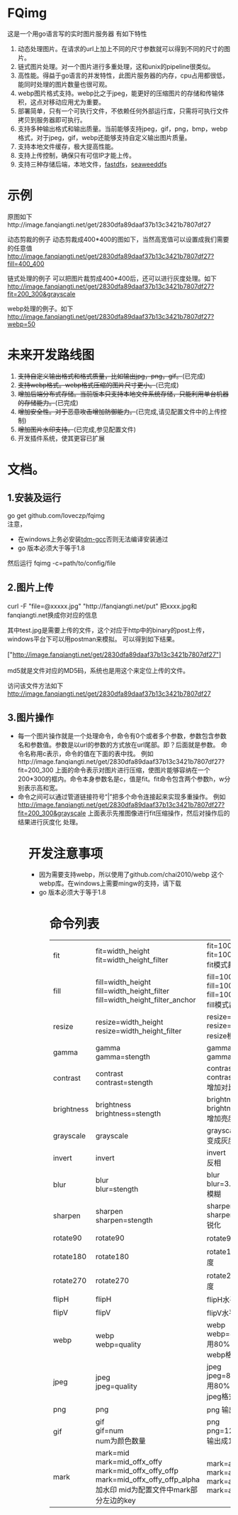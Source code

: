 <h1>FQimg</h1>
这是一个用go语言写的实时图片服务器
有如下特性
<ol>
<li>动态处理图片。在请求的url上加上不同的尺寸参数就可以得到不同的尺寸的图片。</li>
<li>链式图片处理。对一个图片进行多重处理，这和unix的pipeline很类似。</li>
<li>高性能。得益于go语言的并发特性，此图片服务器的内存，cpu占用都很低，能同时处理的图片数量也很可观。</li>
<li>webp图片格式支持。webp比之于jpeg，能更好的压缩图片的存储和传输体积，这点对移动应用尤为重要。</li>
<li>部署简单，只有一个可执行文件，不依赖任何外部运行库，只需将可执行文件拷贝到服务器即可执行。</li>
<li>支持多种输出格式和输出质量。当前能够支持jpeg，gif，png，bmp，webp格式，对于jpeg，gif，webp还能够支持自定义输出图片质量。</li>
<li>支持本地文件缓存，极大提高性能。</li>
<li>支持上传控制，确保只有可信IP才能上传。</li>
<li>支持三种存储后端，本地文件，<a href="http://image.fanqiangti.net/get/b59fe5a3cd71bc28e39e444cd955fcb1?c=fit&w=200&h=300|c=grayscale">fastdfs</a>，<a href="https://github.com/chrislusf/seaweedfs">seaweeddfs</a></li>
</ol>

<h1>示例</h1>
原图如下
http://image.fanqiangti.net/get/2830dfa89daaf37b13c3421b7807df27

动态剪裁的例子
动态剪裁成400*400的图如下，当然高宽值可以设置成我们需要的任意值
http://image.fanqiangti.net/get/2830dfa89daaf37b13c3421b7807df27?fill=400_400

链式处理的例子
可以把图片裁剪成400*400后，还可以进行灰度处理。如下
<a href="http://image.fanqiangti.net/get/2830dfa89daaf37b13c3421b7807df27?fit=200_300&grayscale">http://image.fanqiangti.net/get/2830dfa89daaf37b13c3421b7807df27?fit=200_300&grayscale</a>

webp处理的例子。如下
http://image.fanqiangti.net/get/2830dfa89daaf37b13c3421b7807df27?webp=50



<h1>未来开发路线图</h1>

<ol>
<li><s>支持自定义输出格式和格式质量，比如输出jpg，png，gif。</s>(已完成)</li>
<li><s>支持webp格式。webp格式压缩的图片尺寸更小。</s>(已完成)</li>
<li><s>增加后端分布式存储。当前版本只支持本地文件系统存储，只能利用单台机器的存储能力。</s>(已完成)</li>
<li><s>增加安全性。对于恶意攻击增加防御能力。</s>(已完成,请见配置文件中的上传控制)</li>
<li><s>增加图片水印支持。</s>(已完成,参见配置文件)</li>
<li>开发插件系统，使其更容已扩展</li>
</ol>


<h1>文档。</h1>
<h2>1.安装及运行</h2>
<p>
go get github.com/loveczp/fqimg<br/>
注意，
<ul>
<li>在windows上务必安装<a href="http://tdm-gcc.tdragon.net/download">tdm-gcc</a>否则无法编译安装通过</li>
<li>go 版本必须大于等于1.8</li>
</ul>

然后运行
fqimg -c=path/to/config/file
</p>

<h2>2.图片上传</h2>
curl -F "file=@xxxxx.jpg" "http://fanqiangti.net/put"
把xxxx.jpg和fanqiangti.net换成你对应的信息

其中test.jpg是需要上传的文件，这个对应于http中的binary的post上传，windows平台下可以用postman来模拟。
可以得到如下结果。
<br><br>
["http://image.fanqiangti.net/get/2830dfa89daaf37b13c3421b7807df27"]
<br><br>
md5就是文件对应的MD5码，系统也是用这个来定位上传的文件。

访问该文件方法如下
http://image.fanqiangti.net/get/2830dfa89daaf37b13c3421b7807df27

<h2>3.图片操作</h2>
<ul>
<li>每一个图片操作就是一个处理命令，命令有0个或者多个参数，参数包含参数名和参数值。参数是以url的参数的方式放在url尾部。即？后面就是参数。
命令名称用c表示，命令的值在下面的表中找。
例如
http://image.fanqiangti.net/get/2830dfa89daaf37b13c3421b7807df27?fit=200_300
上面的命令表示对图片进行压缩，使图片能够容纳在一个200*300的框内。命令本身参数名是c，值是fit。fit命令包含两个参数h，w分别表示高和宽。
</li>
<li>
命令之间可以通过管道链接符号“|”把多个命令连接起来实现多重操作。
例如
<a href="http://image.fanqiangti.net/get/2830dfa89daaf37b13c3421b7807df27?fit=200_300&grayscale">http://image.fanqiangti.net/get/2830dfa89daaf37b13c3421b7807df27?fit=200_300&grayscale</a>
上面表示先推图像进行fit压缩操作，然后对操作后的结果进行灰度化 处理。
</li>
<ul>


<h1>开发注意事项</h1>
<ul>
<li>因为需要支持webp，所以使用了github.com/chai2010/webp 这个webp库。在<bold>windows</blod>上需要mingw的支持，请下载</li>
<li>go 版本必须大于等于1.8</li>
<ul>




<h1>命令列表</h1>

<table>
    <tr>
        <td>fit</td>
        <td> fit=width_height<br>fit=width_height_filter</td>
        <td>fit=100_300<br/>fit=100_300_box<br> fit模式裁剪</td>
        <td> <img src="http://image.fanqiangti.net/get/2830dfa89daaf37b13c3421b7807df27?fit=150_150" /></td>
        <td></td>
    </tr>
    <tr>
        <td>fill</td>
        <td>fill=width_height<br>fill=width_height_filter<br>fill=width_height_filter_anchor</td>
        <td>fill=100_300<br/>fill=100_300_box<br/>fill=100_300_box_top<br>fill模式裁剪</td>
        <td><img src="http://image.fanqiangti.net/get/2830dfa89daaf37b13c3421b7807df27?fill=150_150" /></td>
        <td></td>
    </tr>
    <tr>
        <td>resize</td>
        <td>resize=width_height<br>resize=width_height_filter</td>
        <td>resize=100_300<br/>resize=100_300_box<br>  resize模式裁剪</td>
        <td> <img src="http://image.fanqiangti.net/get/2830dfa89daaf37b13c3421b7807df27?resize=150_150" /></td>
        <td></td>
    </tr>
    <tr>
        <td>gamma</td>
        <td>gamma<br>gamma=stength</td>
        <td>gamma<br>gamma=234</td>
        <td><img src="http://image.fanqiangti.net/get/2830dfa89daaf37b13c3421b7807df27?fill=150_150&gamma=10" /></td>
        <td></td>
    </tr>
    <tr>
        <td>contrast</td>
        <td>contrast<br>contrast=stength</td>
        <td>contrast<br>contrast=20<br> 增加对比度</td>
        <td>
            <img src="http://image.fanqiangti.net/get/2830dfa89daaf37b13c3421b7807df27?fill=150_150&contrast=120" /></td>
        <td></td>
    </tr>
    <tr>
        <td>brightness</td>
        <td>brightness<br>brightness=stength</td>
        <td> brightness<br>brightness=0.5<br>增加亮度 </td>
        <td>
            <img src="http://image.fanqiangti.net/get/2830dfa89daaf37b13c3421b7807df27?fill=150_150&brightness=38" /></td>
        <td></td>
    </tr>
    <tr>
        <td>grayscale</td>
        <td>grayscale</td>
        <td>grayscale<br>变成灰度图 </td>
        <td>
            <img src="http://image.fanqiangti.net/get/2830dfa89daaf37b13c3421b7807df27?fill=150_150&grayscale" /></td>
        <td></td>
    </tr>
    <tr>
        <td>invert</td>
        <td>invert</td>
        <td>invert<br>反相 </td>
        <td>
            <img src="http://image.fanqiangti.net/get/2830dfa89daaf37b13c3421b7807df27?fill=150_150&invert" /></td>
        <td></td>
    </tr>
    <tr>
        <td>blur</td>
        <td>blur<br>blur=stength</td>
        <td>blur<br>blur=3.5<br>模糊</td>
        <td>
            <img src="http://image.fanqiangti.net/get/2830dfa89daaf37b13c3421b7807df27?fill=150_150&blur=3.5" /></td>
        <td></td>
    </tr>
    <tr>
        <td>sharpen</td>
        <td>sharpen<br>sharpen=stength</td>
        <td>sharpen<br>sharpen=3.5<br>锐化</td>
        <td>
            <img src="http://image.fanqiangti.net/get/2830dfa89daaf37b13c3421b7807df27?fill=150_150&sharpen=65" /></td>
        <td></td>
    </tr>
    <tr>
        <td>rotate90</td>
        <td>rotate90</td>
        <td>rotate90 正向旋转90度 </td>
        <td>
            <img src="http://image.fanqiangti.net/get/2830dfa89daaf37b13c3421b7807df27?fill=150_150&rotate90" /></td>
        <td></td>
    </tr>
    <tr>
        <td>rotate180</td>
        <td>rotate180</td>
        <td>rotate180正向旋转180度</td>
        <td>
            <img src="http://image.fanqiangti.net/get/2830dfa89daaf37b13c3421b7807df27?fill=150_150&rotate180" /></td>
        <td></td>
    </tr>
    <tr>
        <td>rotate270</td>
        <td>rotate270</td>
        <td>rotate270正向旋转270度</td>
        <td>
            <img src="http://image.fanqiangti.net/get/2830dfa89daaf37b13c3421b7807df27?fill=150_150&rotate270" /></td>
        <td></td>
    </tr>
    <tr>
        <td>flipH</td>
        <td>flipH</td>
        <td>flipH水平翻转</td>
        <td>
            <img src="http://image.fanqiangti.net/get/2830dfa89daaf37b13c3421b7807df27?fill=150_150&flipH" /></td>
        <td></td>
    </tr>
    <tr>
        <td>flipV</td>
        <td>flipV</td>
        <td>flipV水平翻转</td>
        <td>
            <img src="http://image.fanqiangti.net/get/2830dfa89daaf37b13c3421b7807df27?fill=150_150&flipV" /></td>
        <td></td>
    </tr>
    <tr>
        <td>webp</td>
        <td>webp<br>webp=quality</td>
        <td> webp<br>webp=80<br/>用80%的质量输出成webp格式</td>
        <td>
            <img src="http://image.fanqiangti.net/get/2830dfa89daaf37b13c3421b7807df27?fill=150_150&webp=80" /></td>
        <td></td>
    </tr>
    <tr>
        <td>jpeg</td>
        <td>jpeg<br>jpeg=quality</td>
        <td>jpeg<br>jpeg=80<br/>用80%的质量输出成jpeg格式</td>
        <td>
            <img src="http://image.fanqiangti.net/get/2830dfa89daaf37b13c3421b7807df27?fill=150_150&jpeg=80" /></td>
        <td></td>
    </tr>
    <tr>
        <td>png</td>
        <td>png</td>
        <td>png 输出成png格式</td>
        <td>
            <img src="http://image.fanqiangti.net/get/2830dfa89daaf37b13c3421b7807df27?fill=150_150&png" /></td>
        <td></td>
    </tr>
    <tr>
        <td>gif</td>
        <td>gif<br>gif=num<br>num为颜色数量</td>
        <td>png<br>png=128<br> 输出成128色的gif格式</td>
        <td>
            <img src="http://image.fanqiangti.net/get/2830dfa89daaf37b13c3421b7807df27?fill=150_150&gif=64" /></td>
        <td></td>
    </tr>
    <tr>
        <td>mark</td>
        <td>mark=mid<br>mark=mid_offx_offy<br>mark=mid_offx_offy_offp<br>mark=mid_offx_offy_offp_alpha<br>加水印 mid为配置文件中mark部分左边的key</td>
        <td>mark=a<br>mark=a_10_10<br>mark=a_10_10_lu<br>mark=a_10_10_lu_255</td>
        <td>
            <img src="http://image.fanqiangti.net/get/2830dfa89daaf37b13c3421b7807df27?fill=150_150&mark=a" /></td>
        <td></td>
    </tr>
</table>
